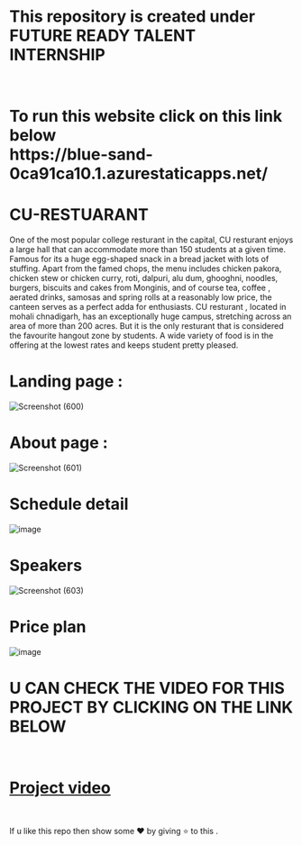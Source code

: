 # This repository is created under  FUTURE READY TALENT INTERNSHIP 
<br>
<h1>
To run this website  click on this link below <br>
https://blue-sand-0ca91ca10.1.azurestaticapps.net/
</h1>

#  CU-RESTUARANT 

One of the most popular college resturant in the capital, CU resturant enjoys a large hall that can accommodate more than 150 students at a given time. Famous for its a huge egg-shaped snack in a bread jacket with lots of stuffing. Apart from the famed chops, the menu includes chicken pakora, chicken stew or chicken curry, roti, dalpuri, alu dum, ghooghni, noodles, burgers, biscuits and cakes from Monginis, and of course tea, coffee , aerated drinks, samosas and spring rolls at a reasonably low price, the canteen serves as a perfect adda for enthusiasts. CU resturant , located in mohali chnadigarh, has an exceptionally huge campus, stretching across an area of more than 200 acres. But it is the only resturant that is considered the favourite hangout zone by students. A wide variety of food is in the offering at the lowest rates and keeps student pretty pleased.

# Landing page : 

![Screenshot (600)](https://user-images.githubusercontent.com/72941444/171176027-01ecf0da-ac98-4ea7-b4bc-96a0f09f613d.png)


# About page :

![Screenshot (601)](https://user-images.githubusercontent.com/72941444/171176197-1c036aee-0951-4ab3-bdfe-e8263dc043bc.png)

# Schedule detail 

![image](https://user-images.githubusercontent.com/72941444/171176348-7787c555-3425-474d-95b7-ed03758b42ce.png)

# Speakers

![Screenshot (603)](https://user-images.githubusercontent.com/72941444/171176465-0d7201fd-cdc3-4b6d-8cdd-1a9e29b0b342.png)

# Price plan

![image](https://user-images.githubusercontent.com/72941444/171176642-78a7d19b-1112-43e9-ae79-96f9c60aaa10.png)
<br>

# U CAN CHECK THE VIDEO FOR THIS PROJECT BY CLICKING ON THE LINK BELOW
<br>

# [Project video](https://youtu.be/AnqDyx7UWPk)

<br>

If u like this repo  then  show some ❤️ by giving ⭐ to this  . 
